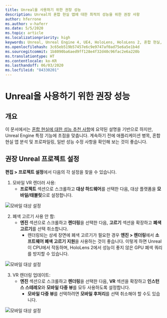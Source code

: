 ```yaml
---
title: Unreal을 사용하기 위한 권장 성능
description: Unreal의 혼합 현실 앱에 대한 최적의 성능을 위한 권장 사항
author: hferrone
ms.author: v-haferr
ms.date: 5/5/2020
ms.topic: article
ms.localizationpriority: high
keywords: Unreal, Unreal Engine 4, UE4, HoloLens, HoloLens 2, 혼합 현실, 성능, 최적화, 설정, 설명서
ms.openlocfilehash: 3c65eb519b57457e6c9e9747af0ad75e6a5e1b4d
ms.sourcegitcommit: 1b8090ba6aed9ff128e4f32d40c96fac2e6a220b
ms.translationtype: HT
ms.contentlocale: ko-KR
ms.lasthandoff: 06/03/2020
ms.locfileid: "84330201"
---
```

# <a name="performance-recommendations-for-unreal"></a>Unreal을 사용하기 위한 권장 성능

## <a name="overview"></a>개요

이 문서에서는 [혼합 현실에 대한 성능 추천 사항](understanding-performance-for-mixed-reality.md)에 요약된 설명을 기반으로 하지만, Unreal Engine 특정 기능에 초점을 맞춥니다. 계속하기 전에 애플리케이션 병목, 혼합 현실 앱 분석 및 프로파일링, 일반 성능 수정 사항을 확인해 보는 것이 좋습니다.

## <a name="recommended-unreal-project-settings"></a>권장 Unreal 프로젝트 설정
**편집 > 프로젝트 설정**에서 다음의 각 설정을 찾을 수 있습니다.

1. 모바일 VR 렌더러 사용:
    * **프로젝트** 섹션으로 스크롤하고 **대상 하드웨어**를 선택한 다음, 대상 플랫폼을 **모바일/태블릿**으로 설정합니다.

![모바일 대상 설정](images/unreal/performance-recommendations-img-01.png)

2. 폐색 고르기 사용 안 함:
    * **엔진** 섹션으로 스크롤하고 **렌더링**을 선택한 다음, **고르기** 섹션을 확장하고 **폐색 고르기**를 선택 취소합니다.
        + 렌더링되는 상세 장면에 폐색 고르기가 필요한 경우 **엔진 > 렌더링**에서 **소프트웨어 폐색 고르기 지원**을 사용하는 것이 좋습니다. 이렇게 하면 Unreal이 CPU에서 작동하며, HoloLens 2에서 성능이 좋지 않은 GPU 폐색 쿼리를 방지할 수 있습니다.

![모바일 대상 설정](images/unreal/performance-recommendations-img-02.png)

3. VR 렌더링 업데이트:
    * **엔진** 섹션으로 스크롤하고 **렌더링**을 선택한 다음, **VR** 섹션을 확장하고 **인스턴스 스테레오**와 **모바일 다중 뷰**를 모두 사용하도록 설정합니다.
        + **모바일 다중 뷰**를 선택하려면 **모바일 후처리**를 선택 취소해야 할 수도 있습니다.

![모바일 대상 설정](images/unreal/performance-recommendations-img-03.png)
